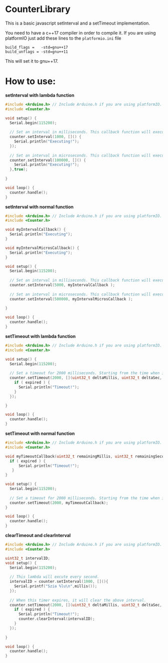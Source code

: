 # CounterLibrary
 This is a basic javascript setInterval and a setTimeout implementation.


You need to have a c++17 compiler in order to compile it.
If you are using platformIO just add these lines to the `platformio.ini` file


```
build_flags = 	-std=gnu++17
build_unflags = -std=gnu++11
```

This will set it to gnu++17.

# How to use:

**setInterval with lambda function**

```cpp
#include <Arduino.h> // Include Arduino.h if you are using platformIO.
#include <Counter.h>

void setup() {
  Serial.begin(115200);
  
  // Set an interval in milliseconds. This callback function will execute in every 1000 milliseconds.
  counter.setInterval(1000, []() {
    Serial.println("Executing!");
  });
  
  // Set an interval in microseconds. This callback function will execute in every 100000 microsecond.
  counter.setInterval(100000, []() {
    Serial.println("Executing!");
  },true);
  
}

void loop() {
  counter.handle();
}
```


**setInterval with normal function**

```cpp
#include <Arduino.h> // Include Arduino.h if you are using platformIO.
#include <Counter.h>

void myIntervalCallback() {
  Serial.println("Executing");
}

void myIntervalMicrosCallback() {
  Serial.println("Executing");
}

void setup() {
  Serial.begin(115200);
  
  // Set an interval in milliseconds. This callback function will execute in every 5000 milliseconds.
  counter.setInterval(5000, myIntervalCallback );
 
  // Set an interval in microseconds. This callback function will execute in every 500000 microseconds.
  counter.setInterval(500000, myIntervalMicrosCallback );
  
}

void loop() {
  counter.handle();
}
```


**setTimeout with lambda function**

```cpp
#include <Arduino.h> // Include Arduino.h if you are using platformIO.
#include <Counter.h>

void setup() {
  Serial.begin(115200);
  
  // Set a timeout for 2000 milliseconds. Starting from the time when it is registered.
  counter.setTimeout(2000, [](uint32_t deltaMillis, uint32_t deltaSec, boolean expired) {
    if ( expired ) {
      Serial.println("Timeout!");
    }
  });

}

void loop() {
  counter.handle();
}
```


**setTimeout with normal function**

```cpp
#include <Arduino.h> // Include Arduino.h if you are using platformIO.
#include <Counter.h>

void myTimeoutCallback(uint32_t remainingMillis, uint32_t remainingSeconds, boolean expired) {
  if ( expired ) {
      Serial.println("Timeout!");
   }
}

void setup() {
  Serial.begin(115200);
  
  // Set a timeout for 2000 milliseconds. Starting from the time when it is registered.
  counter.setTimeout(2000, myTimeoutCallback);
}

void loop() {
  counter.handle();
}
```


**clearTimeout and clearInterval**

```cpp
#include <Arduino.h> // Include Arduino.h if you are using platformIO.
#include <Counter.h>

uint32_t intervalID;
void setup() {
  Serial.begin(115200);
  
  // This lambda will excute every second.
  intervalID = counter.setInterval(1000, [](){
    Serial.printf("Szia %lu\n",millis());
  });
  
  // When this timer expires, it will clear the above interval.
  counter.setTimeout(2000, [](uint32_t deltaMillis, uint32_t deltaSec, boolean expired) {
    if ( expired ) {
      Serial.println("Timeout!");
      counter.clearInterval(intervalID);
    }
  });
  
}

void loop() {
  counter.handle();
}
```

